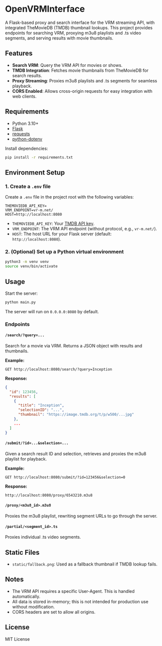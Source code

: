 # OpenVRMInterface

A Flask-based proxy and search interface for the VRM streaming API, with integrated TheMovieDB (TMDB) thumbnail lookups. This project provides endpoints for searching VRM, proxying m3u8 playlists and .ts video segments, and serving results with movie thumbnails.

## Features

- **Search VRM**: Query the VRM API for movies or shows.
- **TMDB Integration**: Fetches movie thumbnails from TheMovieDB for search results.
- **Proxy Streaming**: Proxies m3u8 playlists and .ts segments for seamless playback.
- **CORS Enabled**: Allows cross-origin requests for easy integration with web clients.

## Requirements

- Python 3.10+
- [Flask](https://flask.palletsprojects.com/)
- [requests](https://docs.python-requests.org/)
- [python-dotenv](https://pypi.org/project/python-dotenv/)

Install dependencies:

```bash
pip install -r requirements.txt
```

## Environment Setup

### 1. Create a `.env` file

Create a `.env` file in the project root with the following variables:

```env
THEMOVIEDB_API_KEY=
VRM_ENDPOINT=vr-m.net/
HOST=http://localhost:8080
```

- `THEMOVIEDB_API_KEY`: Your [TMDB API key](https://www.themoviedb.org/documentation/api).
- `VRM_ENDPOINT`: The VRM API endpoint (without protocol, e.g., `vr-m.net/`).
- `HOST`: The host URL for your Flask server (default: `http://localhost:8080`).

### 2. (Optional) Set up a Python virtual environment

```bash
python3 -m venv venv
source venv/bin/activate
```

## Usage

Start the server:

```bash
python main.py
```

The server will run on `0.0.0.0:8080` by default.

### Endpoints

#### `/search/?query=...`

Search for a movie via VRM. Returns a JSON object with results and thumbnails.

**Example:**

```http
GET http://localhost:8080/search/?query=Inception
```

**Response:**

```json
{
  "id": 123456,
  "results": [
    {
      "title": "Inception",
      "selectionID": "...",
      "thumbnail": "https://image.tmdb.org/t/p/w500/...jpg"
    },
    ...
  ]
}
```

#### `/submit/?id=...&selection=...`

Given a search result ID and selection, retrieves and proxies the m3u8 playlist for playback.

**Example:**

```http
GET http://localhost:8080/submit/?id=123456&selection=0
```

**Response:**

```text
http://localhost:8080/proxy/6543210.m3u8
```

#### `/proxy/<m3u8_id>.m3u8`

Proxies the m3u8 playlist, rewriting segment URLs to go through the server.

#### `/partial/<segment_id>.ts`

Proxies individual .ts video segments.

## Static Files

- `static/fallback.png`: Used as a fallback thumbnail if TMDB lookup fails.

## Notes

- The VRM API requires a specific User-Agent. This is handled automatically.
- All data is stored in-memory; this is not intended for production use without modification.
- CORS headers are set to allow all origins.

## License

MIT License
